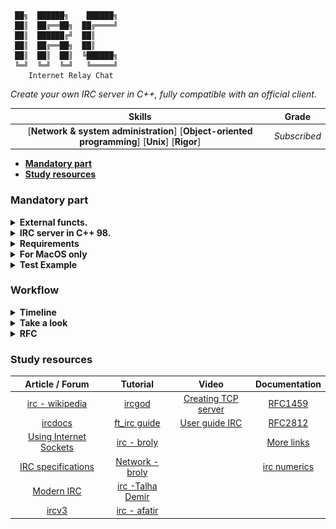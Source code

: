 ```
 ██╗  ██████╗    ██████╗
 ██║  ██╔══██╗  ██╔════╝
 ██║  ██████╔╝  ██║
 ██║  ██╔══██╗  ██║
 ██║  ██║  ██║  ╚██████╗
 ╚═╝  ╚═╝  ╚═╝   ╚═════╝
    Internet Relay Chat
```

*Create your own IRC server in C++, fully compatible with an official client.*

 Skills | Grade |
:------:|:-----:|
[**Network & system administration**] [**Object-oriented programming**] [**Unix**] [**Rigor**] | *Subscribed* |
<!-- **:white_check_mark: 100%** -->

* **[Mandatory part](#mandatory-part)**
* **[Study resources](#study-resources)**

### Mandatory part
<details>
  <summary><b>External functs.</b></summary>

*Essas funções são todas utilizadas para manipulação de sockets e operações\
de entrada/saída no ambiente Unix, com compatibilidade com C++ 98.*

Funcoes externas | Header | Brief
------- | ------ | -----
**socket**        | `<sys/socket.h>` | Cria um ponto de comunicação, usado para comunicação de rede.        
**close**         | `<unistd.h>`     | Fecha um descritor de arquivo, incluindo sockets.                    
**setsockopt**    | `<sys/socket.h>` | Configura opções de um socket, como tempo de espera ou buffer.       
**getsockname**   | `<sys/socket.h>` | Recupera o endereço associado a um socket.                          
**getprotobyname**| `<netdb.h>`      | Recupera informações sobre protocolos a partir de um nome.           
**gethostbyname** | `<netdb.h>`      | Recupera o endereço IP de um host dado o nome de domínio.            
**getaddrinfo**   | `<netdb.h>`      | Resolve hostnames para endereços IP, substituto moderno de `gethostbyname`.
**freeaddrinfo**  | `<netdb.h>`      | Libera a estrutura alocada pela função `getaddrinfo`.                
**bind**          | `<sys/socket.h>` | Associa um endereço ao socket.                                       
**connect**       | `<sys/socket.h>` | Conecta um socket a um endereço remoto.                              
**listen**        | `<sys/socket.h>` | Marca um socket para aceitar conexões de entrada.                    
**accept**        | `<sys/socket.h>` | Aceita uma conexão de entrada em um socket.                          
**htons**         | `<arpa/inet.h>`  | Converte números de porta de host para rede em ordem de bytes.       
**htonl**         | `<arpa/inet.h>`  | Converte um inteiro de 32 bits de host para rede em ordem de bytes.  
**ntohs**         | `<arpa/inet.h>`  | Converte números de porta de rede para host em ordem de bytes.       
**ntohl**         | `<arpa/inet.h>`  | Converte um inteiro de 32 bits de rede para host em ordem de bytes.  
**inet_addr**     | `<arpa/inet.h>`  | Converte um endereço IP no formato string para um valor numérico.    
**inet_ntoa**     | `<arpa/inet.h>`  | Converte um valor numérico de IP para uma string legível.            
**send**          | `<sys/socket.h>` | Envia dados através de um socket.                                    
**recv**          | `<sys/socket.h>` | Recebe dados de um socket.                                           
**signal**        | `<signal.h>`     | Configura manipuladores de sinais de sistema.                        
**sigaction**     | `<signal.h>`     | Define ações personalizadas para sinais.                             
**lseek**         | `<unistd.h>`     | Move o ponteiro de leitura/escrita de um arquivo para uma nova posição.
**fstat**         | `<sys/stat.h>`   | Obtém informações sobre um arquivo aberto.                           
**fcntl**         | `<fcntl.h>`      | Manipula descritores de arquivos, como bloquear ou configurar flags. 
**poll**          | `<poll.h>`       | Monitora múltiplos descritores de arquivo para verificar eventos.

</details>

<details>
  <summary><b>IRC server in C++ 98.</b></summary>

- Você não deve desenvolver um cliente. 
- Você não deve lidar com a comunicação de servidor para servidor.
- `./ircserv <port> <password>`
  - **port:** O número da porta na qual seu servidor IRC estará ouvindo as conexões de IRC de entrada.
  - **password:** A senha da conexão. Será necessário para qualquer cliente de IRC que tente se conectar ao seu servidor.

</details>

<details>
  <summary><b>Requirements</b></summary>

- O servidor deve ser capaz de lidar com vários clientes ao mesmo tempo e nunca travar. 
- Forking não é permitido. Todas as operações de I/O devem **não bloquear**.
- Apenas 1 poll() (ou equivalente) pode ser usado para lidar com todas essas operações\
(ler, escrever, mas também ouvir e assim por diante).

> [!NOTE]
> *Como você precisa usar descritores de arquivo sem bloqueio, é possível usar funções de read/recv ou write/send sem poll()\
(ou equivalente), e seu servidor não estaria bloqueando. Mas consumiria mais recursos do sistema.\
Assim, se você tentar read/recv ou write/send em qualquer descritor de arquivo sem usar poll() (ou equivalente), sua nota será 0.*

- Existem vários clientes de IRC. Você tem que escolher um deles como **referência**.\
Seu cliente de referência será usado durante o processo de avaliação. 
- Seu cliente de referência deve ser capaz de se conectar ao seu servidor sem encontrar nenhum erro. 
- A comunicação entre cliente e servidor deve ser feita via TCP/IP (v4 ou v6). 
- Usar seu cliente de referência com seu servidor deve ser semelhante a usá-lo com qualquer servidor IRC oficial.\
No entanto, você só precisa implementar os seguintes recursos: 
  - Você deve ser capaz de autenticar, definir um apelido, um nome de usuário, ingressar em um canal,\
  enviar e receber mensagens privadas usando seu cliente de referência. 
  - Todas as mensagens enviadas de um cliente para um canal precisam ser encaminhadas para todos os\
  outros clientes que se juntaram ao canal. 
  - Você deve ter operadores e usuários regulares. 
  - Então, você tem que implementar os comandos que são específicos para os **operadores de canal**: 
    - KICK - Ejetar um cliente do canal
    - INVITE - Convidar um cliente para um canal 
    - TOPIC - Alterar ou visualizar o canal 
    - MODE - Alterar o modo do canal: 
      - i: Definir/remover o canal somente para convite 
      - t: Definir/remover as restrições dos operadores topo o comando TOPIC para canal 
      - k: Definir/remover a chave do canal (senha) 
      - o: Dar/retirar privilégio do operador de canal
      - l: Defina/remova o limite do usuário para o canal 
- Claro, espera-se que você escreva um código limpo.

</details>

<details>
  <summary><b>For MacOS only</b></summary>

*Como o MacOS não implementa write() da mesma maneira que outros sistemas operacionais Unix,\
você tem permissão para usar fcntl(). Você deve usar descritores de arquivo no modo sem bloqueio\
para obter um comportamento semelhante ao de outros sistemas operacionais Unix.*

*No entanto, você tem permissão para usar fcntl() apenas da seguinte forma:\
`fcntl(fd, F_SETFL, O_NONBLOCK);` Qualquer outro sinalizador é proibido.*

</details>

<details>
  <summary><b>Test Example</b></summary>

- Verifique absolutamente todos os erros e problemas possíveis (receber dados parciais,\
baixa largura de banda e assim por diante). 
- Para garantir que seu servidor processe corretamente\
tudo o que você envia para ele, o seguinte teste simples usando **nc** pode ser feito:
```bash
\$> nc 127.0.0.1 6667
com^Dman^Dd
\$>
```
- Use **ctrl+D** para enviar o comando em várias partes: `'com'`, depois `'man'` e depois `'d\n'`. 
- Para processar um comando, você deve primeiro agregar os pacotes recebidos para reconstruí-lo.

</details>

### Workflow

<details>
  <summary><b>Timeline</b></summary>

[*Project Management*](https://github.com/users/martinzx13/projects/1)

*Estrutura do projeto:*
![image](./dcs/project_diagram.webp)

*Diagrama do Algoritimo:*
![image](./dcs/Algorithm_diagram.webp)

</details>

<details>
  <summary><b>Take a look</b></summary>

- \<cstring\> (c++) vs \<string.h\> (c)
- **Boost libraries** (are forbidden).
- file type *.ipp
- optional configuration file
- relacao e uso de: select(), kqueue() ou epoll().
- Use o **wireshark**/um **proxy** personalizado etc. para inspecionar a\
  comunicação entre seu servidor de referência (ou seu servidor) e você, seu cliente
- [Project reference](https://github.com/RIDWANE-EL-FILALI/FT_IRC)
- Servidores
  - [BrasIRC](https://chat.brasirc.com.br)
  - [PTnet](https://www.ptnet.org/)

</details>

<details>
  <summary><b>RFC</b></summary>

- `Servidores` são identificados exclusivamente pelo seu nome, que tem um comprimento máximo de 63 caracteres.
- `Usuários` são identificados exclusivamente por um `nickname`, com um comprimento máximo de 9 caracteres. (os clientes DEVE aceitar strings mais longas, evoluções futuras do protocolo)
- `Mensagens` Cada mensagem IRC pode consistir em até três partes principais: o prefixo (OPCIONAL), o comando e os parâmetros do comando (máximo 15). O prefixo, o comando e todos os parâmetros são separados por um caractere de espaço ASCII (0x20) cada.
- `Canais` os nomes dos canais são strings (começando com '&', '#', '+' ou '!' caractere) de comprimento de até cinquenta (50) caracteres. Além deste requisito, a única restrição para um nome de canal é que ele NÃO DEVE conter quaisquer espaços (' '), um controle G (^G ou ASCII 7), uma vírgula (','). Espaço é usado como separador de parâmetros e o comando é usado como um item de lista. Dois pontos (':') também podem ser usados ​​como delimitador para a máscara do canal. Os nomes dos canais não diferenciam maiúsculas de minúsculas. Cada prefixo caracteriza um tipo de canal diferente.
- **Devido à origem escandinava do IRC, os caracteres `{}|^` são
   considerados os equivalentes minúsculos dos caracteres `[]\~`,
   respectivamente. Esta é uma questão crítica ao determinar o
   equivalência de dois apelidos ou nomes de canais.**
- `Mensagens` Servidores e clientes enviam mensagens uns aos outros, que podem ou não
   gerar uma resposta. Se a mensagem contiver um comando válido, como
   descrito em seções posteriores, o cliente deve esperar uma resposta como
   especificado, mas não é aconselhável esperar para sempre pela resposta;
  - Cada mensagem IRC pode consistir em até três partes principais: o prefixo
   (OPCIONAL), o comando e os parâmetros do comando (máximo de
   quinze (15)). O prefixo, o comando e todos os parâmetros são separados
   por um caractere de espaço ASCII (0x20) cada. 
   O prefixo é usado pelos servidores para indicar o verdadeiro
   origem da mensagem. Se o prefixo estiver faltando na mensagem, ele
   presume-se que tenha se originado da conexão da qual foi
   recebido de. Os clientes NÃO DEVEM usar um prefixo ao enviar um
   mensagem; se eles usarem um, o único prefixo válido é o registrado
   apelido associado ao cliente. O prefixo é (':', 0x3b)
   O comando DEVE ser um comando IRC válido ou um comando de três (3) dígitos
   número representado em texto ASCII.
   - As mensagens IRC são sempre linhas de caracteres terminadas com CR-LF
   (Retorno de carro - Alimentação de linha) par, e essas mensagens NÃO DEVEM
   exceder 512 caracteres de comprimento, contando todos os caracteres, incluindo
   o CR-LF final.
  - Mensagens vazias são silenciosamente ignoradas
- Formato de mensagem em BNF Aumentado. 
  - A mensagem extraída é analisada nos componentes \<prefixo\>,
   \<comando\> e lista de parâmetros (\<params\>).
  ```
    message    =  [ ":" prefix SPACE ] command [ params ] crlf
    prefix     =  servername / ( nickname [ [ "!" user ] "@" host ] )
    command    =  1*letter / 3digit
    params     =  *14( SPACE middle ) [ SPACE ":" trailing ]
               =/ 14( SPACE middle ) [ SPACE [ ":" ] trailing ]

    nospcrlfcl =  %x01-09 / %x0B-0C / %x0E-1F / %x21-39 / %x3B-FF
                    ; any octet except NUL, CR, LF, " " and ":"
    middle     =  nospcrlfcl *( ":" / nospcrlfcl )
    trailing   =  *( ":" / " " / nospcrlfcl )

    SPACE      =  %x20        ; space character
    crlf       =  %x0D %x0A   ; "carriage return" "linefeed"
  ```
- `Registro de conexão`  Um comando "PASS" não é necessário para que uma conexão de cliente seja
   registrado, mas DEVE preceder o último do NICK/USER
  ```
  1. Pass message
  2. Nick message / 2. Service message
  3. User message
  ```
- [`Respsotas de comando`](https://datatracker.ietf.org/doc/html/rfc2812#section-5)

</details>

### Study resources
Article / Forum | Tutorial | Video | Documentation
:------:|:--------:|:-----:|:-------------:
[irc - wikipedia](https://en.wikipedia.org/wiki/IRC) | [ircgod](https://ircgod.com/) | [Creating TCP server](https://youtu.be/cNdlrbZSkyQ?si=jF6gYPAGYGEJVr_v) | [RFC1459](https://datatracker.ietf.org/doc/html/rfc1459)
[ircdocs](https://ircdocs.horse/) | [ft_irc guide](https://reactive.so/post/42-a-comprehensive-guide-to-ft_irc/) | [User guide IRC](https://youtu.be/ZA9NoLiIHCI?si=dSsAll3lBZSLPgP2) | [RFC2812](https://datatracker.ietf.org/doc/html/rfc2812)
[Using Internet Sockets](https://beej.us/guide/bgnet/html/split-wide/index.html) | [irc - broly](https://medium.com/@ridwaneelfilali/internet-relay-chat-da58a0e4d2ba) |   | [More links](https://stackoverflow.com/questions/24310/programming-a-simple-irc-internet-relay-chat-client)
[IRC specifications](https://ircdocs.horse/specs/) | [Network - broly](https://medium.com/@ridwaneelfilali/c-network-programming-5d89bd32cbb2) |    | [irc numerics](https://www.alien.net.au/irc/irc2numerics.html)
[Modern IRC](https://modern.ircdocs.horse/) | [irc -Talha Demir](https://medium.com/@talhadmr/ft-irc-server-92ffcd1d4338) |
[ircv3](https://ircv3.net/) | [irc - afatir](https://medium.com/@afatir.ahmedfatir/small-irc-server-ft-irc-42-network-7cee848de6f9) |